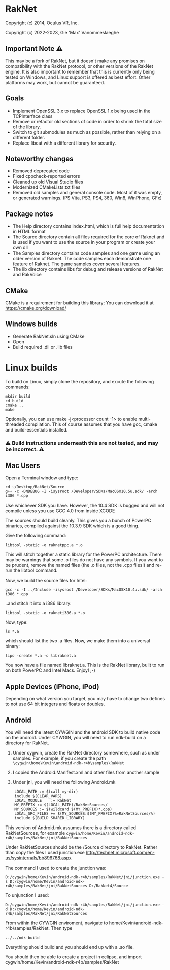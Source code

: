 # RakNet

Copyright (c) 2014, Oculus VR, Inc.

Copyright (c) 2022-2023, Gie 'Max' Vanommeslaeghe

## Important Note ⚠️
This may be a fork of RakNet, but it doesn't make any promises on compatibility with the RakNet protocol, or other versions of the RakNet engine.
It is also important to remember that this is currently only being tested on Windows, and Linux support is offered as best effort.
Other platforms may work, but cannot be guaranteed. 

## Goals 
* Implement OpenSSL 3.x to replace OpenSSL 1.x being used in the TCPInterface class
* Remove or refactor old sections of code in order to shrink the total size of the library.
* Switch to git submodules as much as possible, rather than relying on a different folder. 
* Replace libcat with a different library for security. 

## Noteworthy changes
* Removed deprecated code
* Fixed cppcheck-reported errors
* Cleaned up old Visual Studio files
* Modernized CMakeLists.txt files
* Removed old samples and general console code. Most of it was empty, or generated warnings. (PS Vita, PS3, PS4, 360, Win8, WinPhone, GFx)

## Package notes
* The Help directory contains index.html, which is full help documentation in HTML format
* The Source directory contain all files required for the core of Raknet and is used if you want to use the source in your program or create your own dll
* The Samples directory contains code samples and one game using an older version of Raknet.  The code samples each demonstrate one feature of Raknet.  The game samples cover several features.
* The lib directory contains libs for debug and release versions of RakNet and RakVoice

## CMake 
CMake is a requirement for building this library; You can download it at https://cmake.org/download/

## Windows builds
* Generate RakNet.sln using CMake
* Open 
* Build required .dll or .lib files

# Linux builds
To build on Linux, simply clone the repository, and excute the following commands:
```
mkdir build
cd build
cmake ..
make
```
Optionally, you can use make -j<processor count -1> to enable multi-threaded compilation. 
This of course assumes that you have gcc, cmake and build-essentials installed. 

### ⚠️ Build instructions underneath this are not tested, and may be incorrect. ⚠️

Mac Users
-----------------------------------------
Open a Terminal window and type:

    cd ~/Desktop/RakNet/Source
    g++ -c -DNDEBUG -I -isysroot /Developer/SDKs/MacOSX10.5u.sdk/ -arch i386 *.cpp

Use whichever SDK you have. However, the 10.4 SDK is bugged and will not compile unless you use GCC 4.0 from inside XCODE

The sources should build cleanly. This gives you a bunch of PowerPC binaries, compiled against the 10.3.9 SDK which is a good thing.

Give the following command:

    libtool -static -o raknetppc.a *.o

This will stitch together a static library for the PowerPC architecture. There may be warnings that some .o files do not have any symbols. If you want to be prudent, remove the named files (the .o files, not the .cpp files!) and re-run the libtool command.

Now, we build the source files for Intel:

    gcc -c -I ../Include -isysroot /Developer/SDKs/MacOSX10.4u.sdk/ -arch i386 *.cpp

..and stitch it into a i386 library:

    libtool -static -o rakneti386.a *.o

Now, type:

    ls *.a

which should list the two .a files. Now, we make them into a universal binary:

    lipo -create *.a -o libraknet.a

You now have a file named libraknet.a. This is the RakNet library, built to run on both PowerPC and Intel Macs. Enjoy! ;-)

Apple Devices (iPhone, iPod)
-----------------------------------------
Depending on what version you target, you may have to change two defines to not use 64 bit integers and floats or doubles.

Android
-----------------------------------------

You will need the latest CYWGIN and the android SDK to build native code on the android. Under CYWGIN, you will need to run ndk-build on a directory for RakNet.

1. Under cygwin, create the RakNet directory somewhere, such as under samples.
For example, if you create the path `\cygwin\home\Kevin\android-ndk-r4b\samples\RakNet`

2. I copied the Android.Manifest.xml and other files from another sample

3. Under jni, you will need the following Android.mk

```
    LOCAL_PATH := $(call my-dir)
    include $(CLEAR_VARS)
    LOCAL_MODULE    := RakNet
    MY_PREFIX := $(LOCAL_PATH)/RakNetSources/
    MY_SOURCES := $(wildcard $(MY_PREFIX)*.cpp)
    LOCAL_SRC_FILES += $(MY_SOURCES:$(MY_PREFIX)%=RakNetSources/%)
    include $(BUILD_SHARED_LIBRARY)
```

This version of Android.mk assumes there is a directory called RakNetSources, for example
`cygwin/home/Kevin/android-ndk-r4b/samples/RakNet/jni/RakNetSources`

Under RakNetSources should be the /Source directory to RakNet. Rather than copy the files I used junction.exe
http://technet.microsoft.com/en-us/sysinternals/bb896768.aspx

The command I used to create the junction was:

    D:/cygwin/home/Kevin/android-ndk-r4b/samples/RakNet/jni/junction.exe -s D:/cygwin/home/Kevin/android-ndk-r4b/samples/RakNet/jni/RakNetSources D:/RakNet4/Source

To unjunction I used:

    D:/cygwin/home/Kevin/android-ndk-r4b/samples/RakNet/jni/junction.exe -d D:/cygwin/home/Kevin/android-ndk-r4b/samples/RakNet/jni/RakNetSources

From within the CYWGIN enviroment, navigate to home/Kevin/android-ndk-r4b/samples/RakNet. Then type

    ../../ndk-build

Everything should build and you should end up with a .so file.

You should then be able to create a project in eclipse, and import cygwin/home/Kevin/android-ndk-r4b/samples/RakNet
